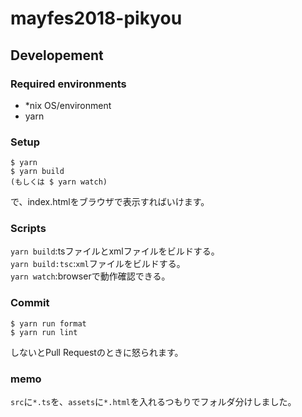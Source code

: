 # mayfes2018-pikyou

## Developement
### Required environments
* \*nix OS/environment
* yarn

### Setup
```console
$ yarn
$ yarn build
(もしくは $ yarn watch)
```
で、index.htmlをブラウザで表示すればいけます。  

### Scripts
`yarn build`:tsファイルとxmlファイルをビルドする。  
`yarn build:tsc`:`xml`ファイルをビルドする。  
`yarn watch`:browserで動作確認できる。  

### Commit

```console
$ yarn run format
$ yarn run lint
```

しないとPull Requestのときに怒られます。

### memo
`src`に`*.ts`を、`assets`に`*.html`を入れるつもりでフォルダ分けしました。  
